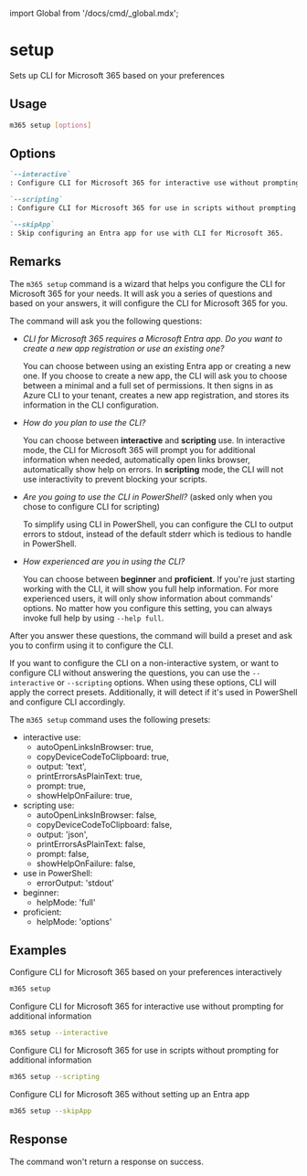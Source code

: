 <!-- DISCLAIMER: All secrets, passwords, and sensitive values in this document are examples only and not real credentials. -->
import Global from '/docs/cmd/_global.mdx';

# setup

Sets up CLI for Microsoft 365 based on your preferences

## Usage

```sh
m365 setup [options]
```

## Options

```md definition-list
`--interactive`
: Configure CLI for Microsoft 365 for interactive use without prompting for additional information.

`--scripting`
: Configure CLI for Microsoft 365 for use in scripts without prompting for additional information.

`--skipApp`
: Skip configuring an Entra app for use with CLI for Microsoft 365.
```

<Global />

## Remarks

The `m365 setup` command is a wizard that helps you configure the CLI for Microsoft 365 for your needs. It will ask you a series of questions and based on your answers, it will configure the CLI for Microsoft 365 for you.

The command will ask you the following questions:

- _CLI for Microsoft 365 requires a Microsoft Entra app. Do you want to create a new app registration or use an existing one?_

  You can choose between using an existing Entra app or creating a new one. If you choose to create a new app, the CLI will ask you to choose between a minimal and a full set of permissions. It then signs in as Azure CLI to your tenant, creates a new app registration, and stores its information in the CLI configuration.

- _How do you plan to use the CLI?_

  You can choose between **interactive** and **scripting** use. In interactive mode, the CLI for Microsoft 365 will prompt you for additional information when needed, automatically open links browser, automatically show help on errors. In **scripting** mode, the CLI will not use interactivity to prevent blocking your scripts.

- _Are you going to use the CLI in PowerShell?_ (asked only when you chose to configure CLI for scripting)

  To simplify using CLI in PowerShell, you can configure the CLI to output errors to stdout, instead of the default stderr which is tedious to handle in PowerShell.

- _How experienced are you in using the CLI?_

  You can choose between **beginner** and **proficient**. If you're just starting working with the CLI, it will show you full help information. For more experienced users, it will only show information about commands' options. No matter how you configure this setting, you can always invoke full help by using `--help full`.

After you answer these questions, the command will build a preset and ask you to confirm using it to configure the CLI.

If you want to configure the CLI on a non-interactive system, or want to configure CLI without answering the questions, you can use the `--interactive` or `--scripting` options. When using these options, CLI will apply the correct presets. Additionally, it will detect if it's used in PowerShell and configure CLI accordingly.

The `m365 setup` command uses the following presets:

- interactive use:
  - autoOpenLinksInBrowser: true,
  - copyDeviceCodeToClipboard: true,
  - output: 'text',
  - printErrorsAsPlainText: true,
  - prompt: true,
  - showHelpOnFailure: true,
- scripting use:
  - autoOpenLinksInBrowser: false,
  - copyDeviceCodeToClipboard: false,
  - output: 'json',
  - printErrorsAsPlainText: false,
  - prompt: false,
  - showHelpOnFailure: false,
- use in PowerShell:
  - errorOutput: 'stdout'
- beginner:
  - helpMode: 'full'
- proficient:
  - helpMode: 'options'

## Examples

Configure CLI for Microsoft 365 based on your preferences interactively

```sh
m365 setup
```

Configure CLI for Microsoft 365 for interactive use without prompting for additional information

```sh
m365 setup --interactive
```

Configure CLI for Microsoft 365 for use in scripts without prompting for additional information

```sh
m365 setup --scripting
```

Configure CLI for Microsoft 365 without setting up an Entra app

```sh
m365 setup --skipApp
```

## Response

The command won't return a response on success.
